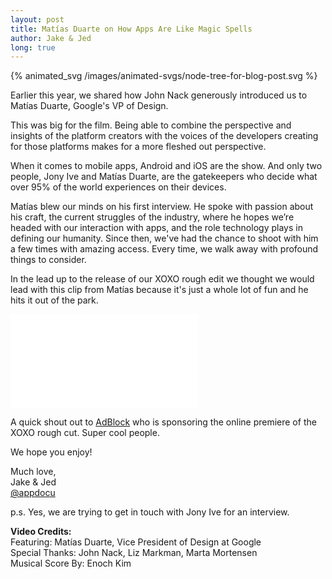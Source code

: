 ```yaml
---
layout: post
title: Matías Duarte on How Apps Are Like Magic Spells
author: Jake & Jed
long: true
---
```


<span class="scaling-strokes">{% animated_svg /images/animated-svgs/node-tree-for-blog-post.svg %}</span>

Earlier this year, we shared how John Nack generously introduced us to Matías Duarte, Google's VP of Design.

This was big for the film. Being able to combine the perspective and insights of the platform creators with the voices of the developers creating for those platforms makes for a more fleshed out perspective.

When it comes to mobile apps, Android and iOS are the show.  And only two people, Jony Ive and Matías Duarte, are the gatekeepers who decide what over 95% of the world experiences on their devices.

Matías  blew our minds on his first interview. He spoke with passion about his craft, the current struggles of the industry, where he hopes we’re headed with our interaction with apps, and the role technology plays in defining our humanity. Since then, we've had the chance to shoot with him a few times with amazing access. Every time, we walk away with profound things to consider.

In the lead up to the release of our XOXO rough edit we thought we would lead with this clip from Matías because it's just a whole lot of fun and he hits it out of the park.

<div class="embed-responsive embed-responsive-16by9">
  <iframe class="embed-responsive-item" src="//player.vimeo.com/video/141851691?portrait=0&amp;color=ffffff" frameborder="0" webkitallowfullscreen mozallowfullscreen allowfullscreen></iframe>
</div>

A quick shout out to [AdBlock](https://getadblock.com/) who is sponsoring the online premiere of the XOXO rough cut. Super cool people.

We hope you enjoy!

Much love,<br>
Jake & Jed<br>
[@appdocu](https://twitter.com/appdocu)

p.s. Yes, we are trying to get in touch with Jony Ive for an interview.

<p class="meta"><b>Video Credits:</b><br>
Featuring: Matías Duarte, Vice President of Design at Google<br>
Special Thanks: John Nack, Liz Markman, Marta Mortensen<br>
Musical Score By: Enoch Kim<br></p>
